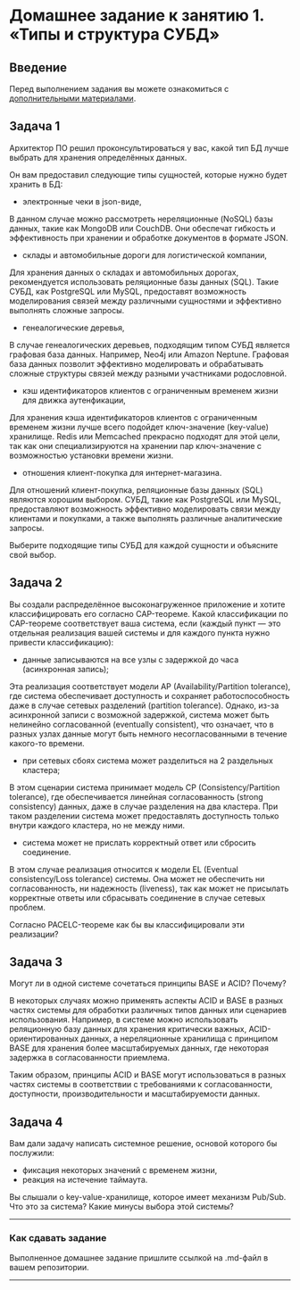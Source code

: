 # Домашнее задание к занятию 1. «Типы и структура СУБД»

## Введение

Перед выполнением задания вы можете ознакомиться с 
[дополнительными материалами](https://github.com/netology-code/virt-homeworks/tree/virt-11/additional).

## Задача 1

Архитектор ПО решил проконсультироваться у вас, какой тип БД 
лучше выбрать для хранения определённых данных.

Он вам предоставил следующие типы сущностей, которые нужно будет хранить в БД:

- электронные чеки в json-виде,

В данном случае можно рассмотреть нереляционные (NoSQL) базы данных, такие как MongoDB или CouchDB. Они обеспечат гибкость и эффективность при хранении и обработке документов в формате JSON.

- склады и автомобильные дороги для логистической компании,

Для хранения данных о складах и автомобильных дорогах, рекомендуется использовать реляционные базы данных (SQL). Такие СУБД, как PostgreSQL или MySQL, предоставят возможность моделирования связей между различными сущностями и эффективно выполнять сложные запросы.

- генеалогические деревья,

В случае генеалогических деревьев, подходящим типом СУБД является графовая база данных. Например, Neo4j или Amazon Neptune. Графовая база данных позволит эффективно моделировать и обрабатывать сложные структуры связей между разными участниками родословной.

- кэш идентификаторов клиентов с ограниченным временем жизни для движка аутенфикации,

Для хранения кэша идентификаторов клиентов с ограниченным временем жизни лучше всего подойдет ключ-значение (key-value) хранилище. Redis или Memcached прекрасно подходят для этой цели, так как они специализируются на хранении пар ключ-значение с возможностью установки времени жизни.

- отношения клиент-покупка для интернет-магазина.

Для отношений клиент-покупка, реляционные базы данных (SQL) являются хорошим выбором. СУБД, такие как PostgreSQL или MySQL, предоставляют возможность эффективно моделировать связи между клиентами и покупками, а также выполнять различные аналитические запросы.

Выберите подходящие типы СУБД для каждой сущности и объясните свой выбор.

## Задача 2

Вы создали распределённое высоконагруженное приложение и хотите классифицировать его согласно 
CAP-теореме. Какой классификации по CAP-теореме соответствует ваша система, если 
(каждый пункт — это отдельная реализация вашей системы и для каждого пункта нужно привести классификацию):

- данные записываются на все узлы с задержкой до часа (асинхронная запись);

Эта реализация соответствует модели AP (Availability/Partition tolerance), где система обеспечивает доступность и сохраняет работоспособность даже в случае сетевых разделений (partition tolerance). Однако, из-за асинхронной записи с возможной задержкой, система может быть нелинейно согласованной (eventually consistent), что означает, что в разных узлах данные могут быть немного несогласованными в течение какого-то времени.

- при сетевых сбоях система может разделиться на 2 раздельных кластера;

В этом сценарии система принимает модель CP (Consistency/Partition tolerance), где обеспечивается линейная согласованность (strong consistency) данных, даже в случае разделения на два кластера. При таком разделении система может предоставлять доступность только внутри каждого кластера, но не между ними.

- система может не прислать корректный ответ или сбросить соединение.

В этом случае реализация относится к модели EL (Eventual consistency/Loss tolerance) системы. Она может не обеспечить ни согласованность, ни надежность (liveness), так как может не присылать корректные ответы или сбрасывать соединение в случае сетевых проблем.

Согласно PACELC-теореме как бы вы классифицировали эти реализации?

## Задача 3

Могут ли в одной системе сочетаться принципы BASE и ACID? Почему?

В некоторых случаях можно применять аспекты ACID и BASE в разных частях системы для обработки различных типов данных или сценариев использования. Например, в системе можно использовать реляционную базу данных для хранения критически важных, ACID-ориентированных данных, а нереляционные хранилища с принципом BASE для хранения более масштабируемых данных, где некоторая задержка в согласованности приемлема.

Таким образом, принципы ACID и BASE могут использоваться в разных частях системы в соответствии с требованиями к согласованности, доступности, производительности и масштабируемости данных.

## Задача 4

Вам дали задачу написать системное решение, основой которого бы послужили:

- фиксация некоторых значений с временем жизни,
- реакция на истечение таймаута.

Вы слышали о key-value-хранилище, которое имеет механизм Pub/Sub. 
Что это за система? Какие минусы выбора этой системы?

---

### Как cдавать задание

Выполненное домашнее задание пришлите ссылкой на .md-файл в вашем репозитории.

---

